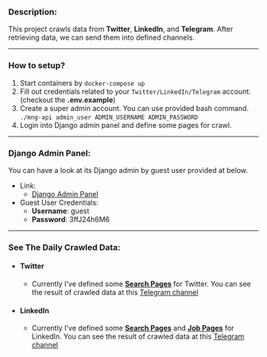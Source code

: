 ### Description:
This project crawls data from **Twitter**, **LinkedIn**, and **Telegram**.
After retrieving data, we can send them into defined channels.

---
### How to setup?
1. Start containers by ``docker-compose up``
2. Fill out credentials related to your ``Twitter/LinkedIn/Telegram`` account. (checkout the **.env.example**)
3. Create a super admin account. You can use provided bash command. ``./mng-api admin_user ADMIN_USERNAME ADMIN_PASSWORD``
4. Login into Django admin panel and define some pages for crawl.

---
### Django Admin Panel:
You can have a look at its Django admin by guest user provided at below.

- Link:
    * [Django Admin Panel](https://social.m-gh.com/secret-admin/)
- Guest User Credentials:
    * **Username**: guest
    * **Password**: 3ffJ24h6M6

---
### See The Daily Crawled Data:
- #### Twitter
    * Currently I've defined some [**Search Pages**](https://social.m-gh.com/secret-admin/twitter/searchpage/) for Twitter.
    You can see the result of crawled data at this [Telegram channel](https://t.me/twitter_crawler)

- #### LinkedIn
    * Currently I've defined some [**Search Pages**](https://social.m-gh.com/secret-admin/linkedin/expressionsearch/) and [**Job Pages**](https://social.m-gh.com/secret-admin/linkedin/jobpage/) for LinkedIn.
    You can see the result of crawled data at this [Telegram channel](https://t.me/linkedin_crawler)
